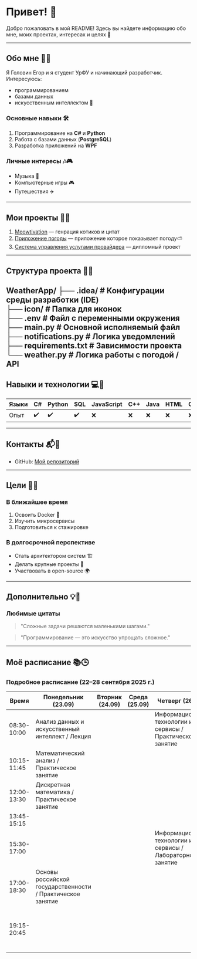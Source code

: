 # Привет! 👋

Добро пожаловать в мой README! Здесь вы найдете информацию обо мне, моих проектах, интересах и целях 🚀

---

## Обо мне 🙂😎
Я Головин Егор и я студент УрФУ и начинающий разработчик. Интересуюсь:
- программированием  
- базами данных  
- искусственным интеллектом 🤖  

### Основные навыки 🛠️
1. Программирование на **C#** и **Python**
2. Работа с базами данных (**PostgreSQL**)
3. Разработка приложений на **WPF**

### Личные интересы 🎶🎮
- Музыка 🎸
- Компьютерные игры 🎮  
- Путешествия ✈️  

---

## Мои проекты 📂✨
1. [Meowtivation](https://github.com/Mas562/meowtivation) — генрация котиков и цитат
2. [Приложение погоды](https://github.com/Mas562/WeatherApp) — приложение которое показывает погоду⛅️
3. [Система управления услугами провайдера](https://github.com/Mas562/WpfApp15) — дипломный проект  

---

## Структура проекта 📁📌

WeatherApp/
├── .idea/                  # Конфигурации среды разработки (IDE)  
├── icon/                   # Папка для иконок  
├── .env                    # Файл с переменными окружения  
├── main.py                 # Основной исполняемый файл  
├── notifications.py        # Логика уведомлений  
├── requirements.txt        # Зависимости проекта  
└── weather.py               # Логика работы с погодой / API  
---

## Навыки и технологии 💻🔧

| Языки | C# | Python | SQL | JavaScript | C++ | Java | HTML | CSS | PHP | Bash | Go |
|-------|----|--------|-----|------------|-----|------|------|-----|-----|------|----|
| Опыт  | ✔️ | ✔️     | ✔️  | ❌         | ❌  | ❌   | ❌   | ❌  | ❌  | ❌   | ❌ |

---

## Контакты 📬📱

- GitHub: [Мой репозиторий](https://github.com/Mas562)  


---

## Цели 🎯🔥

### В ближайшее время
1. Освоить Docker 🐳  
2. Изучить микросервисы  
3. Подготовиться к стажировке  

### В долгосрочной перспективе
- Стать архитектором систем 🏗️  
- Делать крупные проекты 💼  
- Участвовать в open-source 🌍  

---

## Дополнительно 💡📝

### Любимые цитаты
> "Сложные задачи решаются маленькими шагами."  

> "Программирование — это искусство упрощать сложное."  

---
## Моё расписание 📚🕒

### Подробное расписание (22–28 сентября 2025 г.)

|Время      |Понедельник (23.09)                                       |Вторник (24.09)|Среда (25.09)|Четверг (26.09)                                           |Пятница (27.09)                                                |Суббота (28.09) |
|-----------|----------------------------------------------------------|---------------|-------------|----------------------------------------------------------|---------------------------------------------------------------|----------------|
|08:30-10:00|Анализ данных и искусственный интеллект / Лекция          |               |             |Информационные технологии и сервисы / Практическое занятие|Математический анализ / Практическое занятие                   |Иностранный язык|
|10:15-11:45|Математический анализ / Практическое занятие              |               |             |                                                          |Линейная алгебра / Практическое занятие                        |                |
|12:00-13:30|Дискретная математика / Практическое занятие              |               |             |                                                          |                                                               |                |
|13:45-15:15|                                                          |               |             |                                                          |                                                               |                |
|15:30-17:00|                                                          |               |             |Информационные технологии и сервисы / Лабораторное занятие|                                                               |                |
|17:00-18:30|Основы российской государственности / Практическое занятие|               |             |                                                          |                                                               |                |
|19:15-20:45|                                                          |               |             |                                                          |Алгебра, геометрия и теория дифференциальных уравнений / Лекция|                |
